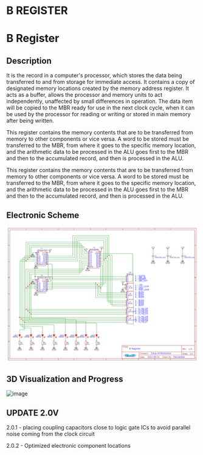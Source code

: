 **B REGISTER**
===============================

**B Register**
===============================

Description 
-------

It is the record in a computer's processor, which stores the data being transferred to and from storage for immediate access. It contains a copy of designated memory locations created by the memory address register. It acts as a buffer, allows the processor and memory units to act independently, unaffected by small differences in operation. The data item will be copied to the MBR ready for use in the next clock cycle, when it can be used by the processor for reading or writing or stored in main memory after being written.

This register contains the memory contents that are to be transferred from memory to other components or vice versa. A word to be stored must be transferred to the MBR, from where it goes to the specific memory location, and the arithmetic data to be processed in the ALU goes first to the MBR and then to the accumulated record, and then is processed in the ALU.

This register contains the memory contents that are to be transferred from memory to other components or vice versa. A word to be stored must be transferred to the MBR, from where it goes to the specific memory location, and the arithmetic data to be processed in the ALU goes first to the MBR and then to the accumulated record, and then is processed in the ALU.


Electronic Scheme
-------

![image](https://raw.githubusercontent.com/aragonxpd154/8-bit-computer/main/B%20REGISTER/1.0V/Schematic_B%20Register_2021-10-06.png)


3D Visualization and Progress
-------

![image](https://i.imgur.com/SKj16Ml.png)


UPDATE 2.0V
-------

2.0.1 - placing coupling capacitors close to logic gate ICs to avoid parallel noise coming from the clock circuit

2.0.2 - Optimized electronic component locations



